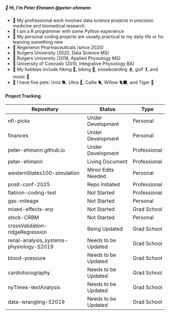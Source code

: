 ##### 👋 Hi, I’m Peter Ehmann @peter-ehmann

- 👀  My profressional work involves data science projects in precision medicine and biomedical research
- 🌱  I am a R programmer with some Python experience
- 🧠  My personal coding projects are usually practical to my daily life or for learning something new
- 🏢  Regeneron Pharmaceuticals (since 2020)
- 🍎  Rutgers University (2020, Data Science MS)
- 🍎  Rutgers University (2018, Applied Physiology MS)
- 🍏  University of Colorado (2015, Integrative Physiology BA)
- 🌟  My hobbies include hiking 🥾, biking 🚴, snowboarding 🏂, golf 🏌️, and music 🎸
- 🐶  I have five pets: Unis 🐕, Ultra 🦮, Callie 🐈, Willow 🐈‍⬛, and Tiger 🦎

#### Project Tracking

| Repository                              | Status                   | Type                    |
|-----------------------------------------|--------------------------|-------------------------|
| nfl-picks                               | Under Development        | Personal                |
| finances                                | Under Development        | Personal                |
| peter-ehmann.github.io                  | Under Development        | Professional            |
| peter-ehmann                            | Living Document          | Professional            |
| westernStates100-simulation             | Minor Edits Needed       | Personal                |
| posit-conf-2025                         | Repo Initiated           | Professional            |
| flatiron-coding-test                    | Not Started              | Professional            |
| gas-mileage                             | Not Started              | Personal                |
| mixed-effects-erp                       | Not Started              | Grad School             |
| stock-CRBM                              | Not Started              | Personal                |
| crossValidation-ridgeRegression         | Being Updated            | Grad School             |
| renal-analysis_systems-physiology-S2019 | Needs to be Updated      | Grad School             |
| blood-pressure                          | Needs to be Updated      | Grad School             |
| cardiotocography                        | Needs to be Updated      | Grad School             |
| nyTimes-textAnalysis                    | Needs to be Updated      | Grad School             |
| data-wrangling-S2019                    | Needs to be Updated      | Grad School             |

